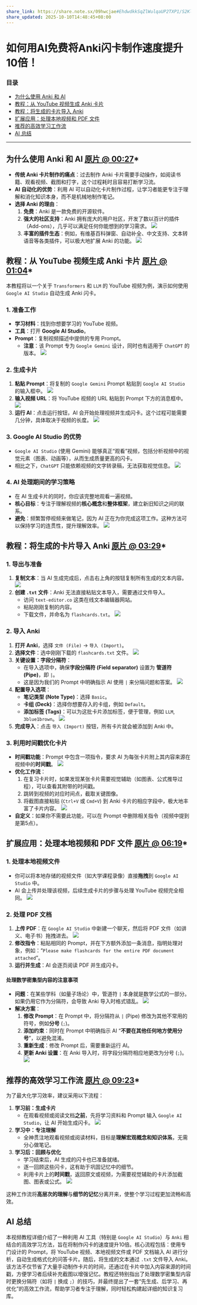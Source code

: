 ```yaml
---
share_link: https://share.note.sx/09hwcjae#EhdwdkkSqZlWulqaUP2TXP1/S2KlUa5bAXE6KXno3h4
share_updated: 2025-10-10T14:48:45+08:00
---
```

# 如何用AI免费将Anki闪卡制作速度提升10倍！

### 目录
- [为什么使用 Anki 和 AI](#为什么使用-anki-和-ai-content-0027)
- [教程：从 YouTube 视频生成 Anki 卡片](#教程从-youtube-视频生成-anki-卡片-content-0104)
- [教程：将生成的卡片导入 Anki](#教程将生成的卡片导入-anki-content-0329)
- [扩展应用：处理本地视频和 PDF 文件](#扩展应用处理本地视频和-pdf-文件-content-0619)
- [推荐的高效学习工作流](#推荐的高效学习工作流-content-0923)
- [AI 总结](#ai-总结)

---

## 为什么使用 Anki 和 AI [原片 @ 00:27](https://www.bilibili.com/video/BV1zhpnzwEcu?t=27)*

- **传统 Anki 卡片制作的痛点**：过去制作 Anki 卡片需要手动操作，如阅读书籍、观看视频、截图和打字，这个过程耗时且容易打断学习流。
- **AI 自动化的优势**：利用 AI 可以自动化卡片制作过程，让学习者能更专注于理解和消化知识本身，而不是机械地制作笔记。
- **选择 Anki 的理由**：
    1.  **免费**：Anki 是一款免费的开源软件。
    2.  **强大的社区支持**：Anki 拥有庞大的用户社区，开发了数以百计的插件（Add-ons），几乎可以满足任何你能想到的学习需求。
        *![](/static/screenshots/screenshot_000_122da34c-1d08-4136-92af-4d35daeb9a6f.jpg)*
    3.  **丰富的插件生态**：例如，有维基百科弹窗、自动补全、中文支持、文本转语音等各类插件，可以极大地扩展 Anki 的功能。
        *![](/static/screenshots/screenshot_001_d97aef72-606a-4d89-b57a-f51f0dd2f9c3.jpg)*

## 教程：从 YouTube 视频生成 Anki 卡片 [原片 @ 01:04](https://www.bilibili.com/video/BV1zhpnzwEcu?t=64)*

本教程将以一个关于 `Transformers` 和 `LLM` 的 YouTube 视频为例，演示如何使用 `Google AI Studio` 自动生成 Anki 闪卡。

### 1. 准备工作
- **学习材料**：找到你想要学习的 YouTube 视频。
- **工具**：打开 **Google AI Studio**。
- **Prompt**：复制视频描述中提供的专用 Prompt。
    - **注意**：该 Prompt 专为 `Google Gemini` 设计，同时也有适用于 `ChatGPT` 的版本。
    *![](/static/screenshots/screenshot_002_7d71cd12-06fa-4574-9ff2-024b8f82c3ea.jpg)*

### 2. 生成卡片
1.  **粘贴 Prompt**：将复制的 `Google Gemini` Prompt 粘贴到 `Google AI Studio` 的输入框中。
    *![](/static/screenshots/screenshot_003_db54900d-6928-44b5-81a4-1afadb8aa118.jpg)*
2.  **输入视频 URL**：将 YouTube 视频的 URL 粘贴到 Prompt 下方的消息框中。
    *![](/static/screenshots/screenshot_004_f23b1d93-010b-4b19-b748-e2f57267c7e0.jpg)*
3.  **运行 AI**：点击运行按钮，AI 会开始处理视频并生成闪卡。这个过程可能需要几分钟，具体取决于视频的长度。
    *![](/static/screenshots/screenshot_005_62077ba1-5752-4b62-893f-48da319dd7f3.jpg)*

### 3. Google AI Studio 的优势
- `Google AI Studio` (使用 Gemini) 能够真正“观看”视频，包括分析视频中的视觉元素（图表、动画等），从而生成质量更高的闪卡。
- 相比之下，`ChatGPT` 只能依赖视频的文字转录稿，无法获取视觉信息。
*![](/static/screenshots/screenshot_006_49e6f99a-6726-466a-842a-2e405cbe4ec6.jpg)*

### 4. AI 处理期间的学习策略
- 在 AI 生成卡片的同时，你应该完整地观看一遍视频。
- **核心目标**：专注于理解视频的**核心概念**和**整体框架**，建立新旧知识之间的联系。
- **避免**：频繁暂停视频来做笔记，因为 AI 正在为你完成这项工作。这种方法可以保持学习的连贯性，提升理解效率。
*![](/static/screenshots/screenshot_007_c8ca17a8-f847-49cd-997b-f5fa5b77a81f.jpg)*

## 教程：将生成的卡片导入 Anki [原片 @ 03:29](https://www.bilibili.com/video/BV1zhpnzwEcu?t=209)*

### 1. 导出与准备
1.  **复制文本**：当 AI 生成完成后，点击右上角的按钮复制所有生成的文本内容。
    *![](/static/screenshots/screenshot_008_e31a8afd-497d-41a0-a918-b754fc3d4f28.jpg)*
2.  **创建 `.txt` 文件**：Anki 无法直接粘贴文本导入，需要通过文件导入。
    - 访问 `text-editor.co` 这类在线文本编辑器网站。
    - 粘贴刚刚复制的内容。
    - 下载文件，并命名为 `flashcards.txt`。
    *![](/static/screenshots/screenshot_009_8f6b1f87-30d8-435a-9ffc-7ebefc75b0e2.jpg)*

### 2. 导入 Anki
1.  **打开 Anki**，选择 `文件 (File)` -> `导入 (Import)`。
2.  **选择文件**：选中刚刚下载的 `flashcards.txt` 文件。
    *![](/static/screenshots/screenshot_010_782a38c0-80c1-4bf5-ae8b-1c67f1e7f385.jpg)*
3.  **关键设置：字段分隔符**：
    - 在导入选项中，确保**字段分隔符 (Field separator)** 设置为 **管道符 (Pipe)**，即 `|`。
    - 这是因为我们的 Prompt 中明确指示 AI 使用 `|` 来分隔问题和答案。
    *![](/static/screenshots/screenshot_011_59f437aa-fe1b-46fd-b477-5ac6bcf55c22.jpg)*
4.  **配置导入选项**：
    - **笔记类型 (Note Type)**：选择 `Basic`。
    - **卡组 (Deck)**：选择你想要存入的卡组，例如 `Default`。
    - **添加标签 (Tags)**：可以为这批卡片添加标签，便于管理，例如 `LLM`, `3blue1brown`。
    *![](/static/screenshots/screenshot_012_fabec21e-8b67-4e1e-93f0-4de79f0c46aa.jpg)*
5.  **完成导入**：点击 `导入 (Import)` 按钮，所有卡片就会被添加到 Anki 中。

### 3. 利用时间戳优化卡片
- **时间戳功能**：Prompt 中包含一项指令，要求 AI 为每张卡片附上其内容来源在视频中的**时间戳**。
    *![](/static/screenshots/screenshot_013_9d2e76bd-b82d-4ac9-9d3c-2e832eef96fc.jpg)*
- **优化工作流**：
    1.  在复习卡片时，如果发现某张卡片需要视觉辅助（如图表、公式推导过程），可以查看其附带的时间戳。
    2.  跳转到视频的对应时间点，截取关键图像。
    3.  将截图直接粘贴 (`Ctrl+V` 或 `Cmd+V`) 到 Anki 卡片的相应字段中，极大地丰富了卡片内容。
    *![](/static/screenshots/screenshot_014_915c1164-d1b7-45b6-96d2-90d162086bfb.jpg)*
- **自定义**：如果你不需要此功能，可以在 Prompt 中删除相关指令（视频中提到是第5点）。

## 扩展应用：处理本地视频和 PDF 文件 [原片 @ 06:19](https://www.bilibili.com/video/BV1zhpnzwEcu?t=379)*

### 1. 处理本地视频文件
- 你可以将本地存储的视频文件（如大学课程录像）直接**拖拽**到 `Google AI Studio` 中。
- AI 会上传并处理该视频，后续生成卡片的步骤与处理 YouTube 视频完全相同。
*![](/static/screenshots/screenshot_015_efbecccd-93d3-470c-ab0f-3b45ff696be1.jpg)*

### 2. 处理 PDF 文档
1.  **上传 PDF**：在 `Google AI Studio` 中新建一个聊天，然后将 PDF 文件（如讲义、电子书）拖拽进去。
    *![](/static/screenshots/screenshot_016_563e6462-0b00-41f4-a243-4d964452bf22.jpg)*
2.  **修改指令**：粘贴相同的 Prompt，并在下方额外添加一条消息，指明处理对象，例如：“`Please make flashcards for the entire PDF document attached`”。
3.  **运行并生成**：AI 会逐页阅读 PDF 并生成闪卡。

#### **处理数学密集型内容的注意事项**
- **问题**：在某些学科（如量子场论）中，管道符 `|` 本身就是数学公式的一部分。如果仍用它作为分隔符，会导致 Anki 导入时格式错乱。
    *![](/static/screenshots/screenshot_017_6a8cd376-ab79-4645-99de-8f1a39992154.jpg)*
- **解决方案**：
    1.  **修改 Prompt**：在 Prompt 中，将分隔符从 `|` (Pipe) 修改为其他不常用的符号，例如**分号** (`;`)。
    2.  **添加约束**：同时在 Prompt 中明确指示 AI “**不要在其他任何地方使用分号**”，以避免混淆。
    3.  **重新生成**：修改 Prompt 后，需要重新运行 AI。
    4.  **更新 Anki 设置**：在 Anki 导入时，将字段分隔符相应地更改为分号 (`;`)。
    *![](/static/screenshots/screenshot_018_565e430a-f636-4a69-90a9-b5d2f6b7e9ce.jpg)*

## 推荐的高效学习工作流 [原片 @ 09:23](https://www.bilibili.com/video/BV1zhpnzwEcu?t=563)*

为了最大化学习效率，建议采用以下流程：

1.  **学习前：生成卡片**
    - 在观看视频或阅读文档**之前**，先将学习资料和 Prompt 输入 `Google AI Studio`，让 AI 开始生成闪卡。
    *![](/static/screenshots/screenshot_019_b7a22f45-9c6e-40ca-91b6-2410bbb0d142.jpg)*
2.  **学习中：专注理解**
    - 全神贯注地观看视频或阅读材料，目标是**理解宏观概念和知识体系**，无需分心做笔记。
3.  **学习后：回顾与优化**
    - 学习结束后，AI 生成的闪卡也已准备就绪。
    - 逐一回顾这些闪卡，这有助于巩固记忆中的细节。
    - 利用卡片上的**时间戳**，返回原文或视频，为需要视觉辅助的卡片添加截图、图表或公式。
    *![](/static/screenshots/screenshot_020_45e22525-ec52-47c8-b13d-f0caa34ca2f8.jpg)*

这种工作流将**高层次的理解**与**细节的记忆**分离开来，使整个学习过程更加流畅和高效。

## AI 总结

本视频教程详细介绍了一种利用 AI 工具（特别是 `Google AI Studio`）与 `Anki` 相结合的高效学习方法，旨在将制作闪卡的速度提升10倍。核心流程包括：使用专门设计的 Prompt，将 YouTube 视频、本地视频文件或 PDF 文档输入 AI 进行分析，自动生成格式化的问答卡片。随后，将生成的文本通过 `.txt` 文件导入 Anki。该方法不仅节省了大量手动制作卡片的时间，还通过在卡片中加入内容来源的时间戳，方便学习者后续补充截图以增强记忆。教程还特别指出了处理数学密集型内容时更换分隔符（如将 `|` 换成 `;`）的技巧，并最终提出了一套“先生成、后学习、再优化”的高效工作流，帮助学习者专注于理解，同时轻松构建起详细的知识复习库。
